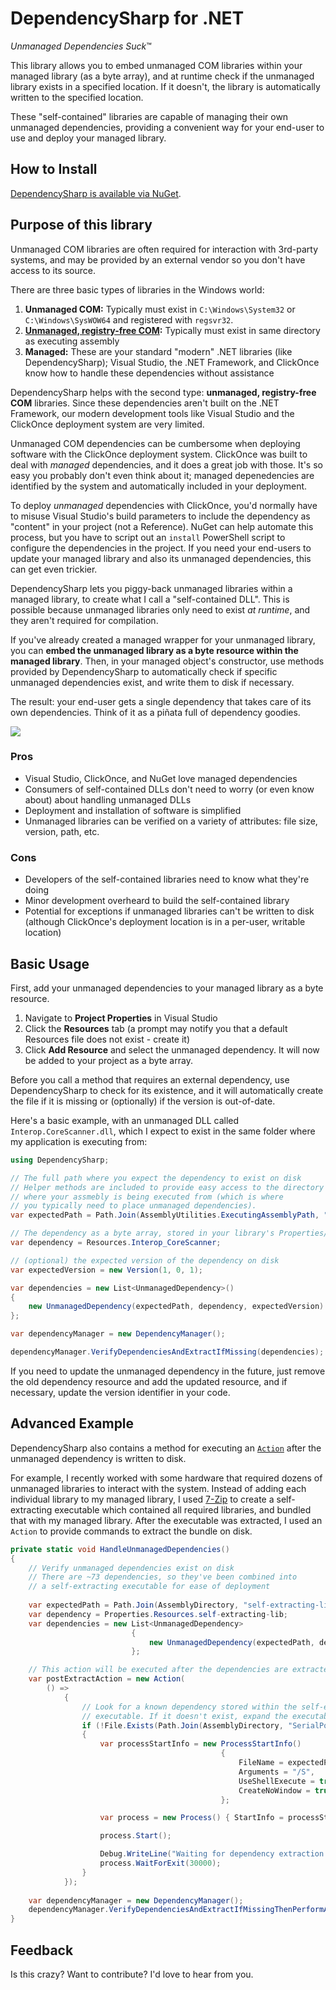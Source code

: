 DependencySharp for .NET
=========================

*Unmanaged Dependencies Suck*™

This library allows you to embed unmanaged COM libraries within your managed library (as a byte array), and at runtime check if the unmanaged library exists in a specified location. If it doesn't, the library is automatically written to the specified location.

These "self-contained" libraries are capable of managing their own unmanaged dependencies, providing a convenient way for your end-user to use and deploy your managed library.

## How to Install ##

[DependencySharp is available via NuGet](https://www.nuget.org/packages/DependencySharp/).

## Purpose of this library

Unmanaged COM libraries are often required for interaction with 3rd-party systems, and may be provided by an external vendor so you don't have access to its source.

There are three basic types of libraries in the Windows world:

1. **Unmanaged COM:** Typically must exist in `C:\Windows\System32` or `C:\Windows\SysWOW64` and registered with `regsvr32`. 
2. **[Unmanaged, registry-free COM](http://msdn.microsoft.com/en-us/library/ms973913.aspx):** Typically must exist in same directory as executing assembly
3. **Managed:** These are your standard "modern" .NET libraries (like DependencySharp); Visual Studio, the .NET Framework, and ClickOnce know how to handle these dependencies without assistance

DependencySharp helps with the second type: **unmanaged, registry-free COM** libraries. Since these dependencies aren't built on the .NET Framework, our modern development tools like Visual Studio and the ClickOnce deployment system are very limited.

Unmanaged COM dependencies can be cumbersome when deploying software with the ClickOnce deployment system. ClickOnce was built to deal with *managed* dependencies, and it does a great job with those. It's so easy you probably don't even think about it; managed depenedencies are identified by the system and automatically included in your deployment.

To deploy *unmanaged* dependencies with ClickOnce, you'd normally have to misuse Visual Studio's build parameters to include the dependency as "content" in your project (not a Reference). NuGet can help automate this process, but you have to script out an `install` PowerShell script to configure the dependencies in the project. If you need your end-users to update your managed library and also its unmanaged dependencies, this can get even trickier.

DependencySharp lets you piggy-back unmanaged libraries within a managed library, to create what I call a "self-contained DLL". This is possible because unmanaged libraries only need to exist *at runtime*, and they aren't required for compilation. 

If you've already created a managed wrapper for your unmanaged library, you can **embed the unmanaged library as a byte resource within the managed library**. Then, in your managed object's constructor, use methods provided by DependencySharp to automatically check if specific unmanaged dependencies exist, and write them to disk if necessary.

The result: your end-user gets a single dependency that takes care of its own dependencies. Think of it as a piñata full of dependency goodies.

![](http://i.imgur.com/vO8CH9u.png)

### Pros

- Visual Studio, ClickOnce, and NuGet love managed dependencies
- Consumers of self-contained DLLs don't need to worry (or even know about) about handling unmanaged DLLs
- Deployment and installation of software is simplified
- Unmanaged libraries can be verified on a variety of attributes: file size, version, path, etc.

### Cons

- Developers of the self-contained libraries need to know what they're doing
- Minor development overheard to build the self-contained library
- Potential for exceptions if unmanaged libraries can't be written to disk (although ClickOnce's deployment location is in a per-user, writable location)

## Basic Usage ##

First, add your unmanaged dependencies to your managed library as a byte resource. 

1. Navigate to **Project Properties** in Visual Studio
2. Click the **Resources** tab (a prompt may notify you that a default Resources file does not exist - create it)
3. Click **Add Resource** and select the unmanaged dependency. It will now be added to your project as a byte array.

Before you call a method that requires an external dependency, use DependencySharp to check for its existence, and it will automatically create the file if it is missing or (optionally) if the version is out-of-date.

Here's a basic example, with an unmanaged DLL called `Interop.CoreScanner.dll`, which I expect to exist in the same folder where my application is executing from:

```csharp
using DependencySharp;

// The full path where you expect the dependency to exist on disk
// Helper methods are included to provide easy access to the directory
// where your assmebly is being executed from (which is where
// you typically need to place unmanaged dependencies).
var expectedPath = Path.Join(AssemblyUtilities.ExecutingAssemblyPath, "Interop.CoreScanner.dll");

// The dependency as a byte array, stored in your library's Properties/Resources.resx file
var dependency = Resources.Interop_CoreScanner;

// (optional) the expected version of the dependency on disk
var expectedVersion = new Version(1, 0, 1);

var dependencies = new List<UnmanagedDependency>()
{
	new UnmanagedDependency(expectedPath, dependency, expectedVersion)
};

var dependencyManager = new DependencyManager();

dependencyManager.VerifyDependenciesAndExtractIfMissing(dependencies);
```

If you need to update the unmanaged dependency in the future, just remove the old dependency resource and add the updated resource, and if necessary, update the version identifier in your code.

## Advanced Example

DependencySharp also contains a method for executing an [`Action`](http://msdn.microsoft.com/en-us/library/system.action%28v=vs.110%29.aspx) after the unmanaged dependency is written to disk.

For example, I recently worked with some hardware that required dozens of unmanaged libraries to interact with the system. Instead of adding each individual library to my managed library, I used [7-Zip](http://www.7-zip.org/) to create a self-extracting executable which contained all required libraries, and bundled that with my managed library. After the executable was extracted, I used an `Action` to provide commands to extract the bundle on disk.

```csharp
private static void HandleUnmanagedDependencies()
{
	// Verify unmanaged dependencies exist on disk
	// There are ~73 dependencies, so they've been combined into
	// a self-extracting executable for ease of deployment
	
	var expectedPath = Path.Join(AssemblyDirectory, "self-extracting-lib.exe");
	var dependency = Properties.Resources.self-extracting-lib;
	var dependencies = new List<UnmanagedDependency>
						   {
							   new UnmanagedDependency(expectedPath, dependency)
						   };

	// This action will be executed after the dependencies are extracted
	var postExtractAction = new Action(
		() =>
			{
				// Look for a known dependency stored within the self-extracting
				// executable. If it doesn't exist, expand the executable
				if (!File.Exists(Path.Join(AssemblyDirectory, "SerialPorts.dll")))
				{
					var processStartInfo = new ProcessStartInfo()
											   {
												   FileName = expectedPath,
												   Arguments = "/S",
												   UseShellExecute = true,
												   CreateNoWindow = true
											   };

					var process = new Process() { StartInfo = processStartInfo };

					process.Start();

					Debug.WriteLine("Waiting for dependency extraction to complete...");
					process.WaitForExit(30000);
				}
			});
			
	var dependencyManager = new DependencyManager();
	dependencyManager.VerifyDependenciesAndExtractIfMissingThenPerformAction(dependencies, postExtractAction);
}
```

## Feedback

Is this crazy? Want to contribute? I'd love to hear from you.
